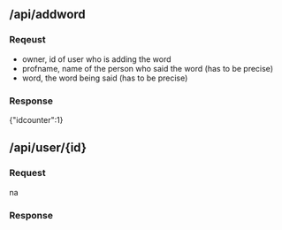 
## /api/addword
### Reqeust
- owner, id of user who is adding the word
- profname, name of the person who said the word (has to be precise)
- word, the word being said (has to be precise)
### Response
{"idcounter":1}

## /api/user/{id}
### Request
na
### Response
